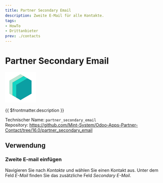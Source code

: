 ```yaml
---
title: Partner Secondary Email
description: Zweite E-Mail für alle Kontakte.
tags:
- HowTo
- Drittanbieter
prev: ./contacts
---
```

# Partner Secondary Email
![](attachments/icons_odoo_mint_system.png)

{{ $frontmatter.description }}

Technischer Name: `partner_secondary_email`\
Repository: <https://github.com/Mint-System/Odoo-Apps-Partner-Contact/tree/16.0/partner_secondary_email>

## Verwendung

### Zweite E-mail einfügen

Navigieren Sie nach *Kontakte* und wählen Sie einen Kontakt aus. Unter dem Feld *E-Mail* finden Sie das zusätzliche Feld *Secondary E-Mail*.
